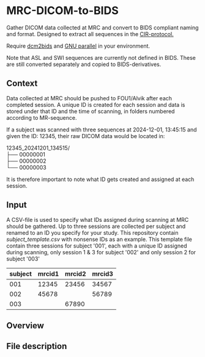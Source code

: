 # MRC-DICOM-to-BIDS
Gather DICOM data collected at MRC and convert to BIDS compliant naming and format. Designed to extract all sequences in the [CIR-protocol.](https://github.com/k-CIR/CIR_wiki/wiki/CIR-MR%E2%80%90Protocol)

Require [dcm2bids](https://unfmontreal.github.io/Dcm2Bids/3.2.0/) and [GNU parallel](https://www.gnu.org/software/parallel/) in your environment.

Note that ASL and SWI sequences are currently not defined in BIDS. These are still converted separately and copied to BIDS-derivatives.

## Context
Data collected at MRC should be pushed to FOU1/Alvik after each completed session. A unique ID is created for each session and data is stored under that ID and the time of scanning, in folders numbered according to MR-sequence. 

If a subject was scanned with three sequences at 2024-12-01, 13:45:15 and given the ID: 12345, their raw DICOM data would be located in:

12345_20241201_134515/ <br>
├── 00000001 <br>
├── 00000002 <br>
└── 00000003 <br>

It is therefore important to note what ID gets created and assigned at each session.

## Input
A CSV-file is used to specify what IDs assigned during scanning at MRC should be gathered. Up to three sessions are collected per subject and renamed to an ID you specify for your study. This repository contain _subject_template.csv_ with nonsense IDs as an example. This template file contain three sessions for subject '001', each with a unique ID assigned during scanning, only session 1 & 3 for subject '002' and only session 2 for subject '003'

subject | mrcid1 | mrcid2 | mrcid3
--- | --- | --- | ---
001 | 12345 | 23456 | 34567
002 | 45678 |  | 56789
003 |  | 67890 | 


## Overview

## File description
